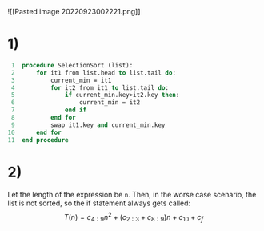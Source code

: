 ![[Pasted image 20220923002221.png]]

# 1)
```pascal
 1	procedure SelectionSort (list):
 2		for it1 from list.head to list.tail do:
 3			current_min = it1
 4			for it2 from it1 to list.tail do:
 5				if current_min.key>it2.key then:
 6					current_min = it2
 7				end if
 8			end for
 9			swap it1.key and current_min.key
10		end for
11	end procedure
```

# 2)
Let the length of the expression be `n`. Then, in the worse case scenario, the list is not sorted, so the if statement always gets called:
$$T(n) = c_{4:9}n^2 + (c_{2:3}+c_{8:9})n + c_{10} + c_f$$

